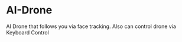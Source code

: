 # AI-Drone
 AI Drone that follows you via face tracking. Also can control drone via Keyboard Control
